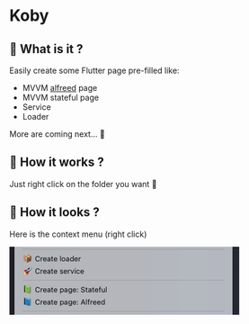 # Koby

## 🧐 What is it ?

Easily create some Flutter page pre-filled like:
- MVVM [alfreed](https://pub.dev/packages/alfreed) page
- MVVM stateful page
- Service
- Loader
  
More are coming next... 🤩

## 🎯 How it works ?

Just right click on the folder you want 💪

## 📸 How it looks ?

Here is the context menu (right click)

![screen](./medias/images/screen.png)